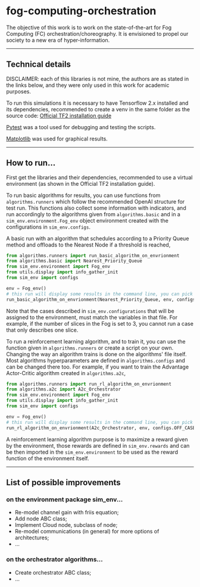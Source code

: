 # fog-computing-orchestration

The objective of this work is to work on the state-of-the-art for Fog Computing (FC) orchestration/choreography. It is envisioned to propel our society to a new era of hyper-information.


---
## Technical details
  
DISCLAIMER: each of this libraries is not mine, the authors are as stated in the links below, and they were only used in this work for academic purposes.  

To run this simulations it is necessary to have Tensorflow 2.x installed and its dependencies, recommended to create a venv in the same folder as the source code:
[Official TF2 installation guide](https://www.tensorflow.org/install/pip#virtual-environment-install)

[//]: # ([Tensorflow probability] https://www.tensorflow.org/probability is also one of the packages used.)
  
[Pytest](https://docs.pytest.org/en/stable/getting-started.html) was a tool used for debugging and testing the scripts.  
  
[Matplotlib](https://matplotlib.org/) was used for graphical results.

---
## How to run...  

First get the libraries and their dependencies, recommended to use a virtual environment (as shown in the Official TF2 installation guide).  

To run basic algorithms for results, you can use functions from `algorithms.runners` which follow the recommended OpenAI structure for test run. This functions also collect some information with indicators, and run accordingly to the algorithms given from `algorithms.basic` and in a `sim_env.environment.Fog_env` object environment created with the configurations in `sim_env.configs`.  
  
A basic run with an algorithm that schedules according to a Priority Queue method and offloads to the Nearest Node if a threshold is reached,
```python
from algorithms.runners import run_basic_algorithm_on_envrionment
from algorithms.basic import Nearest_Priority_Queue
from sim_env.environment import Fog_env
from utils.display import info_gather_init
from sim_env import configs

env = Fog_env()
# this run will display some results in the command line, you can pick them up from the return values too
run_basic_algorithm_on_envrionment(Nearest_Priority_Queue, env, configs.OFF_CASE_2, info_gather_init(), debug=False)
```
  
Note that the cases described in `sim_env.configurations` that will be assigned to the environment, must match the variables in that file. For example, if the number of slices in the Fog is set to 3, you cannot run a case that only describes one slice.  
  
To run a reinforcement learning algorithm, and to train it, you can use the function given in `algorithms.runners` or create a script on your own. Changing the way an algorithm trains is done on the algorithms' file itself. Most algorithms hyperparameters are defined in `algorithms.configs` and can be changed there too. For example, if you want to train the Advantage Actor-Critic algorithm created in `algorithms.a2c`,   
```python
from algorithms.runners import run_rl_algorithm_on_envrionment
from algorithms.a2c import A2c_Orchestrator
from sim_env.environment import Fog_env
from utils.display import info_gather_init
from sim_env import configs

env = Fog_env()
# this run will display some results in the command line, you can pick them up from the return values too
run_rl_algorithm_on_envrionment(A2c_Orchestrator, env, configs.OFF_CASE_2, info_gather_init(), debug=False, train=True, save=False, load=False)
```
  
A reinforcement learning algorithm purpose is to maximize a reward given by the environment, those rewards are defined in `sim_env.rewards` and can be then imported in the `sim_env.environment` to be used as the reward function of the environment itself.  

---
## List of possible improvements
### on the environment package sim_env...
- Re-model channel gain with friis equation;
- Add node ABC class;
- Implement Cloud node, subclass of node;  
- Re-model communications (in general) for more options of architectures;
- ... 

### on the orchestrator algorithms...
- Create orchestrator ABC class;
- ...

